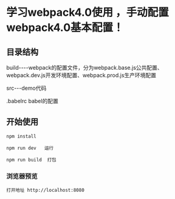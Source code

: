 # 学习webpack4.0使用 ，手动配置webpack4.0基本配置！

## 目录结构

build----webpack的配置文件，分为webpack.base.js公共配置、webpack.dev.js开发环境配置、webpack.prod.js生产环境配置

src---demo代码

.babelrc  babel的配置

## 开始使用

```
npm install
```

```
npm run dev   运行
```

```
npm run build  打包
```

### 浏览器预览

    打开地址 http://localhost:8080


​	